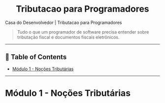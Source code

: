 <div name="top-readme" align=center>
  <h1>Tributacao para Programadores</h1>
</div>

Casa do Desenvolvedor | Tributacao para Programadores

> Tudo o que um programador de software precisa entender sobre tributação fiscal e documentos fiscais eletrônicos.

---

## 📌 Table of Contents

- [Módulo 1 - Noções Tributárias](#módulo-1---noções-tributárias)

---

# Módulo 1 - Noções Tributárias
